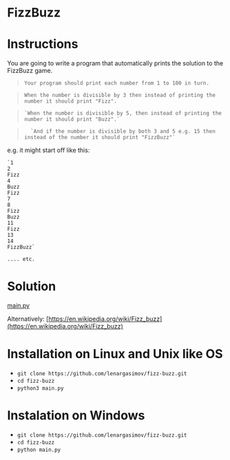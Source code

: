 # FizzBuzz

# Instructions

You are going to write a program that automatically prints the solution to the FizzBuzz game. 

> `Your program should print each number from 1 to 100 in turn.` 

>   `When the number is divisible by 3 then instead of printing the number it should print "Fizz".` 

>     `When the number is divisible by 5, then instead of printing the number it should print "Buzz".` 

>       `And if the number is divisible by both 3 and 5 e.g. 15 then instead of the number it should print "FizzBuzz"`

e.g. it might start off like this:

```
`1
2
Fizz
4
Buzz
Fizz
7
8
Fizz
Buzz
11
Fizz
13
14
FizzBuzz`
```

`.... etc.`

# Solution

[main.py](main.py)

Alternatively: [https://en.wikipedia.org/wiki/Fizz_buzz](https://en.wikipedia.org/wiki/Fizz_buzz)

# Installation on Linux and Unix like OS
* `git clone https://github.com/lenargasimov/fizz-buzz.git`
* `cd fizz-buzz`
* `python3 main.py`

# Instalation on Windows
* `git clone https://github.com/lenargasimov/fizz-buzz.git`
* `cd fizz-buzz`
* `python main.py`